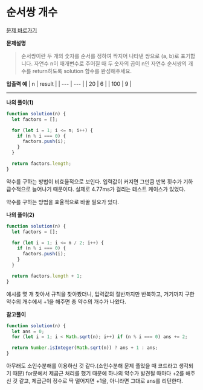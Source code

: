 # 순서쌍 개수

[문제 바로가기](https://school.programmers.co.kr/learn/courses/30/lessons/120836)

**문제설명**

> 순서쌍이란 두 개의 숫자를 순서를 정하여 짝지어 나타낸 쌍으로 (a, b)로 표기합니다. 자연수 n이 매개변수로 주어질 때 두 숫자의 곱이 n인 자연수 순서쌍의 개수를 return하도록 solution 함수를 완성해주세요.

**입출력 예**
| n | result |
| --- | --- |
| 20 | 6 |
| 100 | 9 |

---

**나의 풀이(1)**

```javascript
function solution(n) {
  let factors = [];

  for (let i = 1; i <= n; i++) {
    if (n % i === 0) {
      factors.push(i);
    }
  }

  return factors.length;
}
```

약수를 구하는 방법이 비효율적으로 보인다.
입력값이 커지면 그만큼 반복 횟수가 기하급수적으로 늘어나기 때문이다.
실제로 4.77ms가 걸리는 테스트 케이스가 있었다.

약수를 구하는 방법을 효율적으로 바꿀 필요가 있다.

**나의 풀이(2)**

```javascript
function solution(n) {
  let factors = [];

  for (let i = 1; i <= n / 2; i++) {
    if (n % i === 0) {
      factors.push(i);
    }
  }

  return factors.length + 1;
}
```

예시를 몇 개 찾아서 규칙을 찾아봤더니,
입력값의 절반까지만 반복하고, 거기까지 구한 약수의 개수에서 +1을 해주면 총 약수의 개수가 나왔다.

**참고풀이**

```javascript
function solution(n) {
  let ans = 0;
  for (let i = 1; i < Math.sqrt(n); i++) if (n % i === 0) ans += 2;

  return Number.isInteger(Math.sqrt(n)) ? ans + 1 : ans;
}
```

아무래도 소인수분해를 이용하신 것 같다.(소인수분해 문제 풀었을 때 코드라고 생각되기 때문) for문에서 제곱근 처리를 했기 때문에 하나의 약수가 발견될 때마다 +2를 해주신 것 같고, 제곱근이 정수로 딱 떨어지면 +1을, 아니라면 그대로 ans를 리턴한다.
